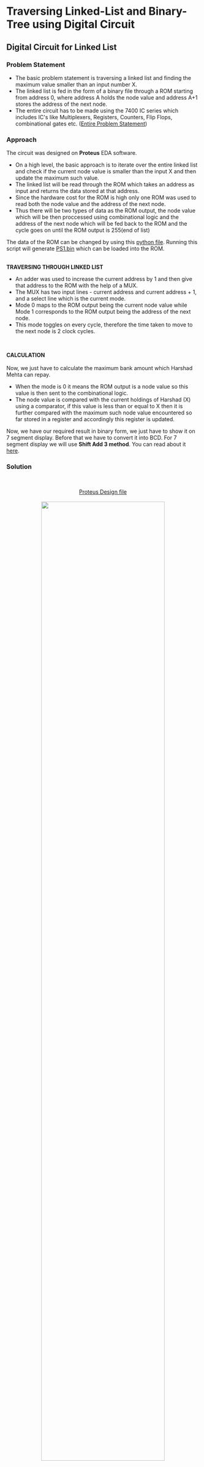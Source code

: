 # Traversing Linked-List and Binary-Tree using Digital Circuit
## Digital Circuit for Linked List
### Problem Statement
- The basic problem statement is traversing a linked list and finding the maximum value smaller than an input number X.  
- The linked list is fed in the form of a binary file through a ROM starting from address 0, where address A holds the node value and address A+1 stores the address of the next node.  
- The entire circuit has to be made using the 7400 IC series which includes IC's like Multiplexers, Registers, Counters, Flip Flops, combinational gates etc. ([Entire Problem Statement](https://github.com/san2130/Digisim21/blob/main/Digisim'21_PS1.pdf))

### Approach
The circuit was designed on **Proteus** EDA software.

- On a high level, the basic approach is to iterate over the entire linked list and check if the current node value is smaller than the input X and then update the maximum such value.  
- The linked list will be read through the ROM which takes an address as input and returns the data stored at that address.  
- Since the hardware cost for the ROM is high only one ROM was used to read both the node value and the address of the next node.  
- Thus there will be two types of data as the ROM output, the node value which will be then proccessed using combinational logic and the address of the next node which will be fed back to the ROM and the cycle goes on until the ROM output is 255(end of list)  

The data of the ROM can be changed by using this [python file](https://github.com/san2130/Digisim21/blob/main/create_bin_file.py). 
Running this script will generate [PS1.bin](https://github.com/san2130/Digisim21/blob/main/PS1.bin) which can be loaded into the ROM.  
<br>

**TRAVERSING THROUGH LINKED LIST**  
- An adder was used to increase the current address by 1 and then give that address to the
ROM with the help of a MUX. 
- The MUX has two input lines - current address and current address + 1, and a select line which is the current mode. 
- Mode 0 maps to the ROM output being the current node value while Mode 1 corresponds to the ROM output being the address of the next node.  
- This mode toggles on every cycle, therefore the time taken to move to the next node is 2 clock cycles.
<br>

**CALCULATION**  
<br>
Now, we just have to calculate the maximum bank amount which Harshad Mehta can repay.
- When the mode is 0 it means the ROM output is a node value so this value is then sent to the combinational logic. 
- The node value is compared with the current holdings of Harshad (X) using a comparator, if this value is less than or equal to X then it is further compared with the maximum such node value encountered so far stored in a register and accordingly this register is updated. 
 

Now, we have our required result in binary form, we just have to show it on 7 segment display. Before that we have to convert it into BCD.
For 7 segment display we will use **Shift Add 3 method**. You can read about it [here](https://github.com/ujjawalece/Implementation-of-Linked-List-and-Binary-Tree-using-Digital-Circuit/blob/main/Binary2BCD.pdf).
<br>

### Solution  
<br>
<p align="center"> <a href=https://github.com/san2130/Digisim21/blob/main/digism21ps1clean.DSN>Proteus Design file</a> <br><br>
<img src="https://github.com/san2130/Digisim21/blob/main/LinkedList.png" width="80%"/></p>
<br>

### Working  
You can see the working video of our circuit [here](https://drive.google.com/file/d/19G4LibBoyWzlmvntwxMMYAmuyDMrrppg/view?usp=sharing).
The binary file used here is [PS1.bin](https://github.com/san2130/Digisim21/blob/main/PS1.bin) and the clock frequency is 5 Hz.


## Digital Circuit for Binary Tree-
### Problem Statement
- The basic problem statement is traversing a binary tree and finding the maximum value smaller than an input number X.  
- The linked list is fed in the form of a binary file through a ROM starting from address 0, where address A holds the node value and address A+1 stores the address of the next node.  
- The entire circuit has to be made using the 7400 IC series which includes IC's like Multiplexers, Registers, Counters, Flip Flops, combinational gates etc. ([Entire Problem Statement](https://github.com/san2130/Digisim21/blob/main/Digisim'21_PS2.pdf))

### Approach-
We will simulate our circuit on EDA tool **Proteus**.

We have a ROM which act as a memory device for this circuit. Its store all the values of linked list corresponding to there addresses. You can change the data of Rom by using [this](https://github.com/ujjawalece/Implementation-of-Linked-List-and-Binary-Tree-using-Digital-Circuit/blob/main/python%20image%20file.py) python file. It will create [binary_file_PS2_t1.bin](https://github.com/ujjawalece/Implementation-of-Linked-List-and-Binary-Tree-using-Digital-Circuit/blob/main/binary_file_PS2_t1.bin) and you have to just load this file on our ROM.

The input of our ROM is connected to the output of an 8-bit 4:1 MUX. The select
line of MUX is a counter of 2-bit (count from 00 to 11). The input of this mux are
the Present node address, Present node address + 1, Present node address +
2.

We also created a 8-bit 8:1 mix whose input are connected to the output of 8 D-
FF connected in series and which store the left and right child node address of
the current node. And the output of this mux is connected to the input of 8-bit 4:1
mux.

So, what is happening? When our clock start, the counter will we at the 00 and it
will give the data of the present node, which is stored in separate D-FlipFlop
after some processing. When our counter increases and go to 10, ROM will give
address of left node which is store in one of the 8 FF connected to 8-bit 8:1 mux
and similarly when counter reaches to 10 the right child node address got
stored.

So, in this way we store all the address of our nodes and process them one by
one by sending them to 8-bit 4:1 mux.
We add one more 8-bit 8:1 mux which will store the value of tpc*distance of
each node.

The data which come out of ROM every time when our counter is at 00 is the
price of petrol and we just have to add the value of tpc*distance into it, which we
do by simple adder and then we compare this value (using comparator) with the
previous data if this is smaller the previous one, we will replace it otherwise do
nothing and whenever we replace data we also store it address in a register
which will become our final address after all nodes are processed.

Now, we have our required result, we just have to show it on 7 segment display.
For 7 segment display we will use **Shift Add 3 method**. You can read about it [here](https://github.com/ujjawalece/Implementation-of-Linked-List-and-Binary-Tree-using-Digital-Circuit/blob/main/Binary2BCD.pdf).
### Solution-
You can find complete proteus file [here](https://github.com/ujjawalece/Implementation-of-Linked-List-and-Binary-Tree-using-Digital-Circuit/blob/main/ps2.DSN).
### Working-
You can see the working video of our circuit [here](https://drive.google.com/file/d/1_hUymDWVhLnb5ABah0CEXrlf9oJ-LaMT/view?usp=sharing).
We have used the data give in [problem statement](https://github.com/ujjawalece/Implementation-of-Linked-List-and-Binary-Tree-using-Digital-Circuit/blob/main/Digisim'21_PS2.pdf).
